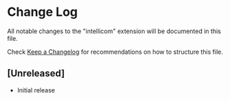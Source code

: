 # Change Log

All notable changes to the "intellicom" extension will be documented in this file.

Check [Keep a Changelog](http://keepachangelog.com/) for recommendations on how to structure this file.

## [Unreleased]

- Initial release